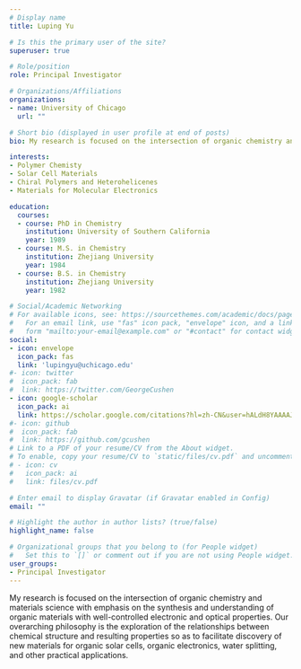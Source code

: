 ```yaml
---
# Display name
title: Luping Yu

# Is this the primary user of the site?
superuser: true

# Role/position
role: Principal Investigator

# Organizations/Affiliations
organizations:
- name: University of Chicago
  url: ""

# Short bio (displayed in user profile at end of posts)
bio: My research is focused on the intersection of organic chemistry and materials science with emphasis on the synthesis and understanding of organic materials with well-controlled electronic and optical properties. Our overarching philosophy is the exploration of the relationships between chemical structure and resulting properties so as to facilitate discovery of new materials for organic solar cells, organic electronics, water splitting, and other practical applications.

interests:
- Polymer Chemisty
- Solar Cell Materials
- Chiral Polymers and Heterohelicenes
- Materials for Molecular Electronics

education:
  courses:
  - course: PhD in Chemistry
    institution: University of Southern California
    year: 1989
  - course: M.S. in Chemistry
    institution: Zhejiang University
    year: 1984
  - course: B.S. in Chemistry
    institution: Zhejiang University
    year: 1982

# Social/Academic Networking
# For available icons, see: https://sourcethemes.com/academic/docs/page-builder/#icons
#   For an email link, use "fas" icon pack, "envelope" icon, and a link in the
#   form "mailto:your-email@example.com" or "#contact" for contact widget.
social:
- icon: envelope
  icon_pack: fas
  link: 'lupingyu@uchicago.edu'
#- icon: twitter
#  icon_pack: fab
#  link: https://twitter.com/GeorgeCushen
- icon: google-scholar
  icon_pack: ai
  link: https://scholar.google.com/citations?hl=zh-CN&user=hALdH8YAAAAJ&view_op=list_works&sortby=pubdate
#- icon: github
#  icon_pack: fab
#  link: https://github.com/gcushen
# Link to a PDF of your resume/CV from the About widget.
# To enable, copy your resume/CV to `static/files/cv.pdf` and uncomment the lines below.
# - icon: cv
#   icon_pack: ai
#   link: files/cv.pdf

# Enter email to display Gravatar (if Gravatar enabled in Config)
email: ""

# Highlight the author in author lists? (true/false)
highlight_name: false

# Organizational groups that you belong to (for People widget)
#   Set this to `[]` or comment out if you are not using People widget.
user_groups:
- Principal Investigator
---
```


My research is focused on the intersection of organic chemistry and materials science with emphasis on the synthesis and understanding of organic materials with well-controlled electronic and optical properties. Our overarching philosophy is the exploration of the relationships between chemical structure and resulting properties so as to facilitate discovery of new materials for organic solar cells, organic electronics, water splitting, and other practical applications.

